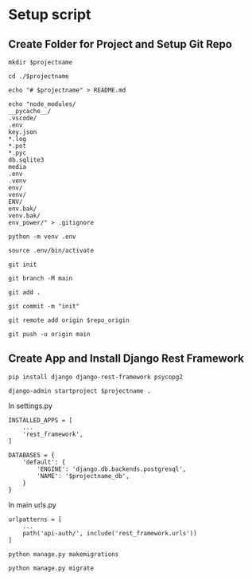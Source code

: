 # Setup script

## Create Folder for Project and Setup Git Repo

`mkdir $projectname`

`cd ./$projectname`

`echo "# $projectname" > README.md`

```
echo "node_modules/
__pycache__/
.vscode/
.env
key.json
*.log
*.pot
*.pyc
db.sqlite3
media
.env 
.venv 
env/ 
venv/ 
ENV/ 
env.bak/ 
venv.bak/ 
env_power/" > .gitignore
```
`python -m venv .env`

`source .env/bin/activate`

`git init`

`git branch -M main`

`git add .`

`git commit -m "init"`

`git remote add origin $repo_origin`

`git push -u origin main`

## Create App and Install Django Rest Framework

`pip install django django-rest-framework psycopg2`

`django-admin startproject $projectname .`

In settings.py

```
INSTALLED_APPS = [
    ...
    'rest_framework',
]

DATABASES = {
    'default': {
        'ENGINE': 'django.db.backends.postgresql',
        'NAME': '$projectname_db',
    }
}
```

In main urls.py

```
urlpatterns = [
    ...
    path('api-auth/', include('rest_framework.urls'))
]
```
`python manage.py makemigrations`

`python manage.py migrate`

